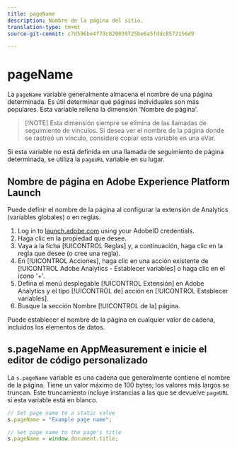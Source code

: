 ```yaml
---
title: pageName
description: Nombre de la página del sitio.
translation-type: tm+mt
source-git-commit: c7d596be4f70c820039725be6a5fddc8572156d9

---
```



# pageName

La `pageName` variable generalmente almacena el nombre de una página determinada. Es útil determinar qué páginas individuales son más populares. Esta variable rellena la dimensión &#39;Nombre de página&#39;.

> [!NOTE] Esta dimensión siempre se elimina de las llamadas de seguimiento de vínculos. Si desea ver el nombre de la página donde se rastreó un vínculo, considere copiar esta variable en una eVar.

Si esta variable no está definida en una llamada de seguimiento de página determinada, se utiliza la `pageURL` variable en su lugar.

## Nombre de página en Adobe Experience Platform Launch

Puede definir el nombre de la página al configurar la extensión de Analytics (variables globales) o en reglas.

1. Log in to [launch.adobe.com](https://launch.adobe.com) using your AdobeID credentials.
2. Haga clic en la propiedad que desee.
3. Vaya a la ficha [!UICONTROL Reglas] y, a continuación, haga clic en la regla que desee (o cree una regla).
4. En [!UICONTROL Acciones], haga clic en una acción existente de [!UICONTROL Adobe Analytics - Establecer variables] o haga clic en el icono &#39;+&#39;.
5. Defina el menú desplegable [!UICONTROL Extensión] en Adobe Analytics y el tipo [!UICONTROL de] acción en [!UICONTROL Establecer variables].
6. Busque la sección Nombre [!UICONTROL de la] página.

Puede establecer el nombre de la página en cualquier valor de cadena, incluidos los elementos de datos.

## s.pageName en AppMeasurement e inicie el editor de código personalizado

La `s.pageName` variable es una cadena que generalmente contiene el nombre de la página. Tiene un valor máximo de 100 bytes; los valores más largos se truncan. Este truncamiento incluye instancias a las que se devuelve `pageURL` si esta variable está en blanco.

```js
// Set page name to a static value
s.pageName = "Example page name";

// Set page name to the page's title
s.pageName = window.document.title;
```
